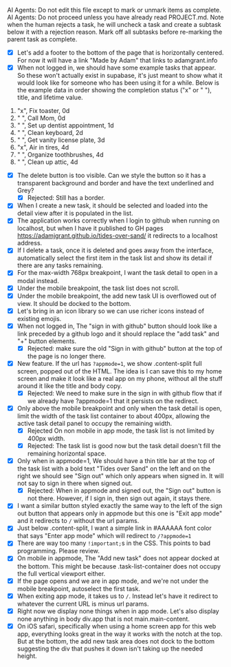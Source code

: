 AI Agents: Do not edit this file except to mark or unmark items as complete.
AI Agents: Do not proceed unless you have already read PROJECT.md.
Note when the human rejects a task, he will uncheck a task and create a subtask below it with a rejection reason. Mark off all subtasks before re-marking the parent task as complete.

- [x] Let's add a footer to the bottom of the page that is horizontally centered. For now it will have a link "Made by Adam" that links to adamgrant.info
- [x] When not logged in, we should have some example tasks that appear. So these won't actually exist in supabase, it's just meant to show what it would look like for someone who has been using it for a while. Below is the example data in order showing the completion status ("x" or " "), title, and lifetime value.

1. "x", Fix toaster, 0d
2. " ", Call Mom, 0d
3. " ", Set up dentist appointment, 1d
4. " ", Clean keyboard, 2d
5. " ", Get vanity license plate, 3d
6. "x", Air in tires, 4d
7. " ", Organize toothbrushes, 4d
8. " ", Clean up attic, 4d

- [x] The delete button is too visible. Can we style the button so it has a transparent background and border and have the text underlined and Grey?
    - [x] Rejected: Still has a border.
- [x] When I create a new task, it should be selected and loaded into the detail view after it is populated in the list.
- [x] The application works correctly when I login to github when running on localhost, but when I have it published to GH pages https://adamjgrant.github.io/tides-over-sand/ it redirects to a localhost address.
- [x] If I delete a task, once it is deleted and goes away from the interface, automatically select the first item in the task list and show its detail if there are any tasks remaining.
- [x] For the max-width 768px breakpoint, I want the task detail to open in a modal instead.
- [x] Under the mobile breakpoint, the task list does not scroll.
- [x] Under the mobile breakpoint, the add new task UI is overflowed out of view. It should be docked to the bottom.
- [x] Let's bring in an icon library so we can use richer icons instead of existing emojis.
- [x] When not logged in, The "sign in with github" button should look like a link preceded by a github logo and it should replace the "add task" and "+" button elements.
    - [x] Rejected: make sure the old "Sign in with github" button at the top of the page is no longer there.
- [x] New feature. If the url has `?appmode=1`, we show .content-split full screen, popped out of the HTML. The idea is I can save this to my home screen and make it look like a real app on my phone, without all the stuff around it like the title and body copy.
    - [x] Rejected: We need to make sure in the sign in with github flow that if we already have ?appmode=1 that it persists on the redirect.
- [x] Only above the mobile breakpoint and only when the task detail is open, limit the width of the task list container to about 400px, allowing the active task detail panel to occupy the remaining width.
    - [x] Rejected On non mobile in app mode, the task list is not limited by 400px width.
    - [x] Rejected: The task list is good now but the task detail doesn't fill the remaining horizontal space.
- [x] Only when in appmode=1, We should have a thin title bar at the top of the task list with a bold text "Tides over Sand" on the left and on the right we should see "Sign out" which only appears when signed in. It will not say to sign in there when signed out.
    - [x] Rejected: When in appmode and signed out, the "Sign out" button is not there. However, if I sign in, then sign out again, it stays there.
- [x] I want a similar button styled exactly the same way to the left of the sign out button that appears only in appmode but this one is "Exit app mode" and it redirects to `/` without the url params.
- [x] Just below .content-split, I want a simple link in #AAAAAA font color that says "Enter app mode" which will redirect to `/?appmode=1`
- [x] There are way too many `!important;`s in the CSS. This points to bad programming. Please review.
- [x] On mobile in appmode, The "Add new task" does not appear docked at the bottom. This might be because .task-list-container does not occupy the full vertical viewport either.
- [x] If the page opens and we are in app mode, and we're not under the mobile breakpoint, autoselect the first task.
- [x] When exiting app mode, it takes us to `/`. Instead let's have it redirect to whatever the current URL is minus url params.
- [x] Right now we display none things when in app mode. Let's also display none anything in body div.app that is not main.main-content.
- [x] On iOS safari, specifically when using a home screen app for this web app, everything looks great in the way it works with the notch at the top. But at the bottom, the add new task area does not dock to the bottom suggesting the div that pushes it down isn't taking up the needed height.
